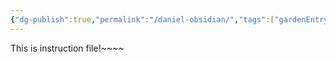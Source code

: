 ```yaml
---
{"dg-publish":true,"permalink":"/daniel-obsidian/","tags":["gardenEntry"]}
---
```


This is instruction file!~~~~